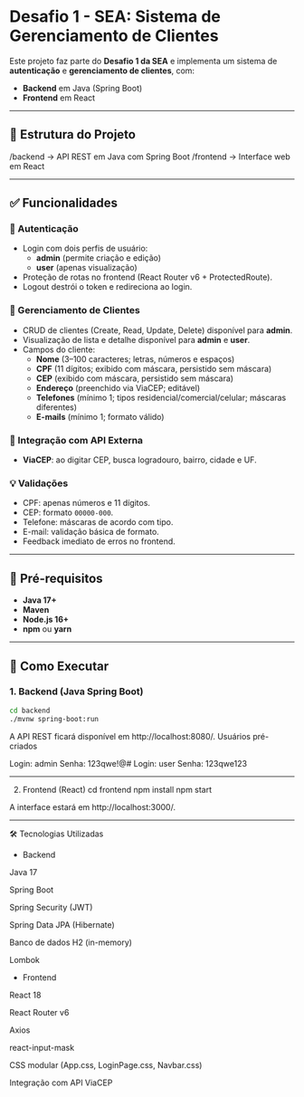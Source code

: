 # Desafio 1 - SEA: Sistema de Gerenciamento de Clientes

Este projeto faz parte do **Desafio 1 da SEA** e implementa um sistema de **autenticação** e **gerenciamento de clientes**, com:

- **Backend** em Java (Spring Boot)
- **Frontend** em React

---

## 📁 Estrutura do Projeto
/backend → API REST em Java com Spring Boot
/frontend → Interface web em React

---

## ✅ Funcionalidades

### 🔐 Autenticação
- Login com dois perfis de usuário:
  - **admin** (permite criação e edição)
  - **user** (apenas visualização)
- Proteção de rotas no frontend (React Router v6 + ProtectedRoute).
- Logout destrói o token e redireciona ao login.

### 👥 Gerenciamento de Clientes
- CRUD de clientes (Create, Read, Update, Delete) disponível para **admin**.
- Visualização de lista e detalhe disponível para **admin** e **user**.
- Campos do cliente:
  - **Nome** (3–100 caracteres; letras, números e espaços)
  - **CPF** (11 dígitos; exibido com máscara, persistido sem máscara)
  - **CEP** (exibido com máscara, persistido sem máscara)
  - **Endereço** (preenchido via ViaCEP; editável)
  - **Telefones** (mínimo 1; tipos residencial/comercial/celular; máscaras diferentes)
  - **E-mails** (mínimo 1; formato válido)

### 📡 Integração com API Externa
- **ViaCEP**: ao digitar CEP, busca logradouro, bairro, cidade e UF.

### 💡 Validações
- CPF: apenas números e 11 dígitos.
- CEP: formato `00000-000`.
- Telefone: máscaras de acordo com tipo.
- E-mail: validação básica de formato.
- Feedback imediato de erros no frontend.

---

## 🧪 Pré-requisitos

- **Java 17+**  
- **Maven**  
- **Node.js 16+**  
- **npm** ou **yarn**  

---

## 🚀 Como Executar

### 1. Backend (Java Spring Boot)

```bash
cd backend
./mvnw spring-boot:run
```
A API REST ficará disponível em http://localhost:8080/.
Usuários pré-criados

Login: admin  Senha: 123qwe!@#
Login: user   Senha: 123qwe123

---

2. Frontend (React)
cd frontend
npm install
npm start

A interface estará em http://localhost:3000/.

---

🛠️ Tecnologias Utilizadas
- Backend

Java 17

Spring Boot

Spring Security (JWT)

Spring Data JPA (Hibernate)

Banco de dados H2 (in-memory)

Lombok

- Frontend

React 18

React Router v6

Axios

react-input-mask

CSS modular (App.css, LoginPage.css, Navbar.css)

Integração com API ViaCEP
